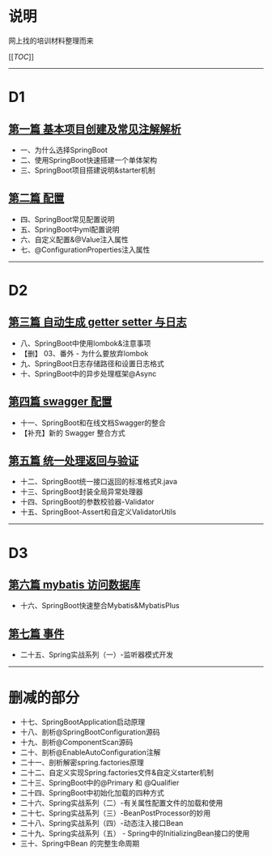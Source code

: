 # 说明
网上找的培训材料整理而来  

[[_TOC_]]


---
# D1

## [第一篇 基本项目创建及常见注解解析](1-start.md)
* 一、为什么选择SpringBoot
* 二、使用SpringBoot快速搭建一个单体架构
* 三、SpringBoot项目搭建说明&starter机制


## [第二篇 配置](2-config.md)
* 四、SpringBoot常见配置说明
* 五、SpringBoot中yml配置说明
* 六、自定义配置&@Value注入属性
* 七、@ConfigurationProperties注入属性


----
# D2

## [第三篇 自动生成 getter setter 与日志](3-lombok-log.md)
* 八、SpringBoot中使用lombok&注意事项
* 【删】 03、番外 - 为什么要放弃lombok
* 九、SpringBoot日志存储路径和设置日志格式
* 十、SpringBoot中的异步处理框架@Async

## [第四篇 swagger 配置](4-swagger.md)
* 十一、SpringBoot和在线文档Swagger的整合
* 【补充】新的 Swagger 整合方式

## [第五篇 统一处理返回与验证](5-advise-validate.md)
* 十二、SpringBoot统一接口返回的标准格式R.java
* 十三、SpringBoot封装全局异常处理器
* 十四、SpringBoot的参数校验器-Validator
* 十五、SpringBoot-Assert和自定义ValidatorUtils

----
# D3

## [第六篇 mybatis 访问数据库](6-mybatis.md)
* 十六、SpringBoot快速整合Mybatis&MybatisPlus

## [第七篇 事件](7-event.md)
* 二十五、Spring实战系列（一）-监听器模式开发



-----
# 删减的部分
* 十七、SpringBootApplication启动原理
* 十八、剖析@SpringBootConfiguration源码
* 十九、剖析@ComponentScan源码
* 二十、剖析@EnableAutoConfiguration注解
* 二十一、剖析解密spring.factories原理
* 二十二、自定义实现Spring.factories文件&自定义starter机制
* 二十三、SpringBoot中的@Primary 和 @Qualifier
* 二十四、SpringBoot中初始化加载的四种方式
* 二十六、Spring实战系列（二）-有关属性配置文件的加载和使用
* 二十七、Spring实战系列（三）-BeanPostProcessor的妙用
* 二十八、Spring实战系列（四）-动态注入接口Bean
* 二十九、Spring实战系列（五） - Spring中的InitializingBean接口的使用
* 三十、Spring中Bean 的完整生命周期